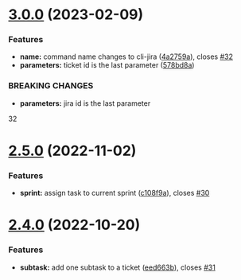 # [3.0.0](https://github.com/Paker30/jira-cli/compare/v2.5.0...v3.0.0) (2023-02-09)


### Features

* **name:** command name changes to cli-jira ([4a2759a](https://github.com/Paker30/jira-cli/commit/4a2759a4b3d99c85e5d7ecfa978d65bc46952e8b)), closes [#32](https://github.com/Paker30/jira-cli/issues/32)
* **parameters:** ticket id is the last parameter ([578bd8a](https://github.com/Paker30/jira-cli/commit/578bd8acabf5449b5d9014ce6564dda0c23cb309))


### BREAKING CHANGES

* **parameters:** jira id is the last parameter

32

# [2.5.0](https://github.com/Paker30/jira-cli/compare/v2.4.0...v2.5.0) (2022-11-02)


### Features

* **sprint:** assign task to current sprint ([c108f9a](https://github.com/Paker30/jira-cli/commit/c108f9a5305782580ffd2c7b6267a043249527fa)), closes [#30](https://github.com/Paker30/jira-cli/issues/30)

# [2.4.0](https://github.com/Paker30/jira-cli/compare/v2.3.1...v2.4.0) (2022-10-20)


### Features

* **subtask:** add one subtask to a ticket ([eed663b](https://github.com/Paker30/jira-cli/commit/eed663bfdfe2d18f3be51f5835f43dcf0140dfbc)), closes [#31](https://github.com/Paker30/jira-cli/issues/31)
